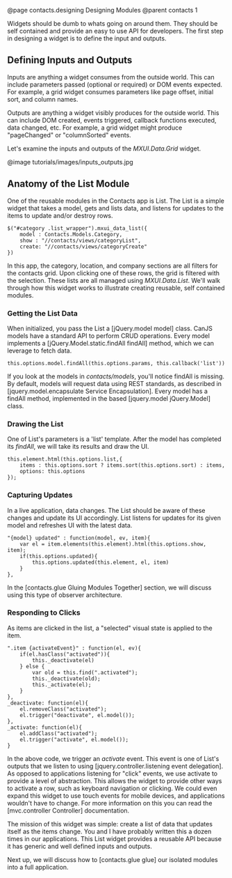 @page contacts.designing Designing Modules
@parent contacts 1

Widgets should be dumb to whats going on around them. They should be self contained and provide an easy to use API for developers.  The first step in designing a widget is to define the input and outputs.

## Defining Inputs and Outputs

Inputs are anything a widget consumes from the outside world.  This can include parameters passed (optional or required) or DOM events expected.  For example, a grid widget consumes parameters like page offset, initial sort, and column names.

Outputs are anything a widget visibly produces for the outside world.  This can include DOM created, events triggered, callback functions executed, data changed, etc.  For example, a grid widget might produce "pageChanged" or "columnSorted" events.

Let's examine the inputs and outputs of the _MXUI.Data.Grid_ widget.

@image tutorials/images/inputs_outputs.jpg

## Anatomy of the List Module

One of the reusable modules in the Contacts app is List. The List is a simple widget that takes a model, gets and lists data, and listens for updates to the items to update and/or destroy rows.

	$("#category .list_wrapper").mxui_data_list({
		model : Contacts.Models.Category,
		show : "//contacts/views/categoryList",
		create: "//contacts/views/categoryCreate"
	})

In this app, the category, location, and company sections are all filters for the contacts grid. Upon clicking one of these rows, the grid is filtered with the selection. These lists are all managed using _MXUI.Data.List_.  We'll walk through how this widget works to illustrate creating reusable, self contained modules.

### Getting the List Data

When initialized, you pass the List a [jQuery.model model] class.  CanJS models have a standard API to perform CRUD operations.  Every model implements a [jQuery.Model.static.findAll findAll] method, which we can leverage to fetch data.

	this.options.model.findAll(this.options.params, this.callback('list'))

If you look at the models in _contacts/models_, you'll notice findAll is missing. By default, models will request data using REST standards, as described in [jquery.model.encapsulate Service Encapsulation]. Every model has a findAll method, implemented in the based [jquery.model jQuery.Model] class.

### Drawing the List

One of List's parameters is a 'list' template.  After the model has completed its _findAll_, we will take its results and draw the UI.

	this.element.html(this.options.list,{
		items : this.options.sort ? items.sort(this.options.sort) : items,
		options: this.options
	});
	
### Capturing Updates

In a live application, data changes.  The List should be aware of these changes and update its UI accordingly.  List listens for updates for its given model and refreshes UI with the latest data.

	"{model} updated" : function(model, ev, item){
    	var el = item.elements(this.element).html(this.options.show, item);
    	if(this.options.updated){
        	this.options.updated(this.element, el, item)
    	}
	},

In the [contacts.glue Gluing Modules Together] section, we will discuss using this type of observer architecture.

### Responding to Clicks

As items are clicked in the list, a "selected" visual state is applied to the item.

    ".item {activateEvent}" : function(el, ev){
		if(el.hasClass("activated")){
			this._deactivate(el)
		} else {
			var old = this.find(".activated");
			this._deactivate(old);
			this._activate(el);
		}
	},
	_deactivate: function(el){
		el.removeClass("activated");
		el.trigger("deactivate", el.model());
	},
	_activate: function(el){
		el.addClass("activated");
		el.trigger("activate", el.model());
	}
	
In the above code, we  trigger an _activate_ event.  This event is one of List's outputs that we listen to using [jquery.controller.listening event delegation].  As opposed to applications listening for "click" events, we use activate to provide a level of abstraction.  This allows the widget to provide other ways to activate a row, such as keyboard navigation or clicking.  We could even expand this widget to use touch events for mobile devices, and applications wouldn't have to change.  For more information on this you can read the [mvc.controller Controller] documentation. 

The mission of this widget was simple: create a list of data that updates itself as the items change.  You and I have probably written this a dozen times in our applications.  This List widget provides a reusable API because it has generic and well defined inputs and outputs.

Next up, we will discuss how to [contacts.glue glue] our isolated modules into a full application.